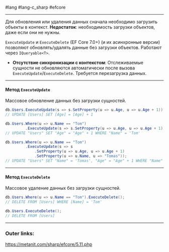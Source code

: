 #lang #lang-c_sharp #efcore 

---
Для обновления или удаления данных сначала необходимо загрузить объекты в контекст.
**Недостаток**: необходимость загрузки объектов, даже если они не нужны.

`ExecuteUpdate` и `ExecuteDelete` (EF Core 7.0+) (и их асинхронные версии) позволяют обновлять/удалять данные без загрузки объектов.
Работают через `IQueryable<T>`.
- **Отсутствие синхронизации с контекстом**: Отслеживаемые сущности не обновляются автоматически после вызова `ExecuteUpdate`/`ExecuteDelete`. Требуется перезагрузка данных.

---
#### **Метод `ExecuteUpdate`**
Массовое обновление данных без загрузки сущностей.

  ```csharp
  db.Users.ExecuteUpdate(s => s.SetProperty(u => u.Age, u => u.Age + 1));
  // UPDATE [Users] SET [Age] = [Age] + 1
  ```

  ```csharp
  db.Users.Where(u => u.Name == "Tom")
           .ExecuteUpdate(s => s.SetProperty(u => u.Age, u => u.Age + 1));
  // UPDATE "Users" SET "Age" = "Age" + 1 WHERE "Name" = 'Tom'
  ```

  ```csharp
  db.Users.Where(u => u.Name == "Tom")
           .ExecuteUpdate(s => s
               .SetProperty(u => u.Age, u => u.Age + 1)
               .SetProperty(u => u.Name, u => "Tomas"));
  // UPDATE "Users" SET "Name" = 'Tomas', "Age" = "Age" + 1 WHERE "Name" = 'Tom'
  ```

---
#### **Метод `ExecuteDelete`**
Массовое удаление данных без загрузки сущностей.

  ```csharp
  db.Users.Where(u => u.Name == "Tom").ExecuteDelete();
  // DELETE FROM [Users] WHERE [Name] = 'Tom'
  ```

  ```csharp
  db.Users.ExecuteDelete();
  // DELETE FROM [Users] 
  ```

---
### Outer links:
https://metanit.com/sharp/efcore/5.11.php